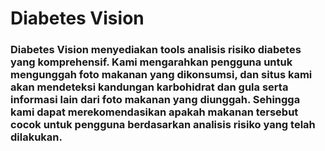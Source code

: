 # Diabetes Vision
### Diabetes Vision menyediakan tools analisis risiko diabetes yang ​komprehensif. Kami mengarahkan pengguna untuk mengunggah ​foto makanan yang dikonsumsi, dan situs kami akan mendeteksi ​kandungan karbohidrat dan gula serta informasi lain dari foto ​makanan yang diunggah. Sehingga kami dapat merekomendasikan ​apakah makanan tersebut cocok untuk pengguna berdasarkan ​analisis risiko yang telah dilakukan.
